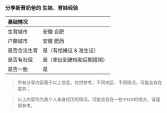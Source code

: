 ### 分享新晋奶爸的 生娃、育娃经验


| 基础情况|  |
|:--------|:--------|
|  生育城市  |  安徽 合肥   |
|  户籍城市  |  安徽 肥西   |
|  是否合法生育   |  是（有结婚证 & 准生证）   |
|  是否有社保   |  是（牵扯到建档和后期报销）   |
|  是否一胎   |  是   |

>  所有分享内容基于以上信息，仅供参考，不同地区、不同情况，可能会存在差异；

>  以上内容均为我个人亲身经历的情况，可能会存在一些`不科学`的地方，请谨慎参考。
